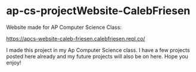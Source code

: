# ap-cs-projectWebsite-CalebFriesen
Website made for AP Computer Science Class:

https://apcs-website-caleb-friesen.calebfriesen.repl.co/

I made this project in my Ap Computer Science class. I have a few projects posted here already and my future projects will also be on here. Hope you enjoy!
